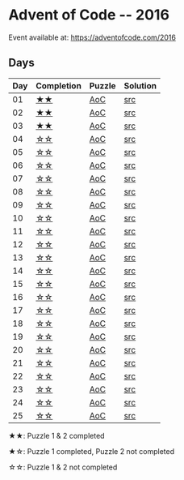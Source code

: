 # Advent of Code -- 2016

Event available at: <https://adventofcode.com/2016>

## Days

|Day|Completion|Puzzle|Solution|
|---|---|---|---|
|01 |[★★](day_01)|[AoC](https://adventofcode.com/2016/day/1) |[src](day_01/src/lib.rs)|
|02 |[★★](day_02)|[AoC](https://adventofcode.com/2016/day/2) |[src](day_02/src/lib.rs)|
|03 |[★★](day_03)|[AoC](https://adventofcode.com/2016/day/3) |[src](day_03/src/lib.rs)|
|04 |[☆☆](day_04)|[AoC](https://adventofcode.com/2016/day/4) |[src](day_04/src/lib.rs)|
|05 |[☆☆](day_05)|[AoC](https://adventofcode.com/2016/day/5) |[src](day_05/src/lib.rs)|
|06 |[☆☆](day_06)|[AoC](https://adventofcode.com/2016/day/6) |[src](day_06/src/lib.rs)|
|07 |[☆☆](day_07)|[AoC](https://adventofcode.com/2016/day/7) |[src](day_07/src/lib.rs)|
|08 |[☆☆](day_08)|[AoC](https://adventofcode.com/2016/day/8) |[src](day_08/src/lib.rs)|
|09 |[☆☆](day_09)|[AoC](https://adventofcode.com/2016/day/9) |[src](day_09/src/lib.rs)|
|10 |[☆☆](day_10)|[AoC](https://adventofcode.com/2016/day/10)|[src](day_10/src/lib.rs)|
|11 |[☆☆](day_11)|[AoC](https://adventofcode.com/2016/day/11)|[src](day_11/src/lib.rs)|
|12 |[☆☆](day_12)|[AoC](https://adventofcode.com/2016/day/12)|[src](day_12/src/lib.rs)|
|13 |[☆☆](day_13)|[AoC](https://adventofcode.com/2016/day/13)|[src](day_13/src/lib.rs)|
|14 |[☆☆](day_14)|[AoC](https://adventofcode.com/2016/day/14)|[src](day_14/src/lib.rs)|
|15 |[☆☆](day_15)|[AoC](https://adventofcode.com/2016/day/15)|[src](day_15/src/lib.rs)|
|16 |[☆☆](day_16)|[AoC](https://adventofcode.com/2016/day/16)|[src](day_16/src/lib.rs)|
|17 |[☆☆](day_17)|[AoC](https://adventofcode.com/2016/day/17)|[src](day_17/src/lib.rs)|
|18 |[☆☆](day_18)|[AoC](https://adventofcode.com/2016/day/18)|[src](day_18/src/lib.rs)|
|19 |[☆☆](day_19)|[AoC](https://adventofcode.com/2016/day/19)|[src](day_19/src/lib.rs)|
|20 |[☆☆](day_20)|[AoC](https://adventofcode.com/2016/day/20)|[src](day_20/src/lib.rs)|
|21 |[☆☆](day_21)|[AoC](https://adventofcode.com/2016/day/21)|[src](day_21/src/lib.rs)|
|22 |[☆☆](day_22)|[AoC](https://adventofcode.com/2016/day/22)|[src](day_22/src/lib.rs)|
|23 |[☆☆](day_23)|[AoC](https://adventofcode.com/2016/day/23)|[src](day_23/src/lib.rs)|
|24 |[☆☆](day_24)|[AoC](https://adventofcode.com/2016/day/24)|[src](day_24/src/lib.rs)|
|25 |[☆☆](day_25)|[AoC](https://adventofcode.com/2016/day/25)|[src](day_25/src/lib.rs)|

★★: Puzzle 1 & 2 completed

★☆: Puzzle 1 completed, Puzzle 2 not completed

☆☆: Puzzle 1 & 2 not completed
